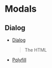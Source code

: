 # Modals

## Dialog

- [Dialog](https://developer.mozilla.org/en/docs/Web/HTML/Element/dialog)

  > The HTML <dialog> element represents a dialog box or other interactive component, such as an inspector or window.

- [Polyfill](https://github.com/GoogleChrome/dialog-polyfill)

